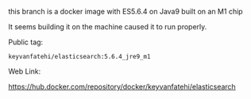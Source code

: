 this branch is a docker image with ES5.6.4 on Java9 built on an M1 chip

It seems building it on the machine caused it to run properly.

Public tag:

`keyvanfatehi/elasticsearch:5.6.4_jre9_m1`

Web Link:

https://hub.docker.com/repository/docker/keyvanfatehi/elasticsearch
